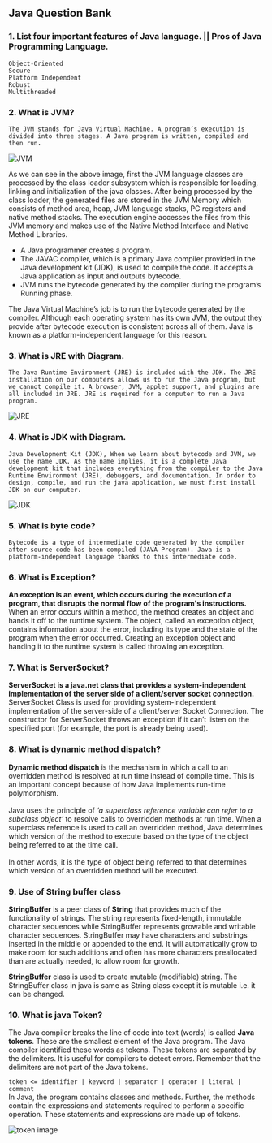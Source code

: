 ## Java Question Bank

### 1. List four important features of Java language.  || Pros of Java Programming Language.
```
Object-Oriented 
Secure
Platform Independent
Robust
Multithreaded
```
### 2. What is JVM?
```The JVM stands for Java Virtual Machine. A program’s execution is divided into three stages. A Java program is written, compiled and then run.```

![JVM](https://d3n0h9tb65y8q.cloudfront.net/public_assets/assets/000/002/621/original/JVM.png?1643379022)

As we can see in the above image, first the JVM language classes are processed by the class loader subsystem which is responsible for loading, linking and initialization of the java classes. After being processed by the class loader, the generated files are stored in the JVM Memory which consists of method area, heap, JVM language stacks, PC registers and native method stacks. The execution engine accesses the files from this JVM memory and makes use of the Native Method Interface and Native Method Libraries.

- A Java programmer creates a program.
- The JAVAC compiler, which is a primary Java compiler provided in the Java development kit (JDK), is used to compile the code. It accepts a Java application as input and outputs bytecode.
- JVM runs the bytecode generated by the compiler during the program’s Running phase.

The Java Virtual Machine’s job is to run the bytecode generated by the compiler. Although each operating system has its own JVM, the output they provide after bytecode execution is consistent across all of them. Java is known as a platform-independent language for this reason.

### 3. What is JRE with Diagram.

```The Java Runtime Environment (JRE) is included with the JDK. The JRE installation on our computers allows us to run the Java program, but we cannot compile it. A browser, JVM, applet support, and plugins are all included in JRE. JRE is required for a computer to run a Java program.```

![JRE](https://d3n0h9tb65y8q.cloudfront.net/public_assets/assets/000/002/622/original/JRE.png?1643379115)

### 4. What is JDK with Diagram.

```Java Development Kit (JDK), When we learn about bytecode and JVM, we use the name JDK. As the name implies, it is a complete Java development kit that includes everything from the compiler to the Java Runtime Environment (JRE), debuggers, and documentation. In order to design, compile, and run the java application, we must first install JDK on our computer.```

![JDK](https://d3n0h9tb65y8q.cloudfront.net/public_assets/assets/000/002/623/original/JDK.png?1643379202)

### 5. What is byte code?
```Bytecode is a type of intermediate code generated by the compiler after source code has been compiled (JAVA Program). Java is a platform-independent language thanks to this intermediate code.```

### 6. What is Exception?

**An exception is an event, which occurs during the execution of a program, that disrupts the normal flow of the program's instructions.**
When an error occurs within a method, the method creates an object and hands it off to the runtime system. The object, called an exception object, contains information about the error, including its type and the state of the program when the error occurred. Creating an exception object and handing it to the runtime system is called throwing an exception.

### 7. What is ServerSocket?

**ServerSocket is a java.net class that provides a system-independent implementation of the server side of a client/server socket connection.** ServerSocket Class is used for providing system-independent implementation of the server-side of a client/server Socket Connection. The constructor for ServerSocket throws an exception if it can’t listen on the specified port (for example, the port is already being used).

### 8. What is dynamic method dispatch? 

**Dynamic method dispatch** is the mechanism in which a call to an overridden method is resolved at run time instead of compile time. This is an important concept because of how Java implements run-time polymorphism.
<br><br>
Java uses the principle of _‘a superclass reference variable can refer to a subclass object’_ to resolve calls to overridden methods at run time. When a superclass reference is used to call an overridden method, Java determines which version of the method to execute based on the type of the object being referred to at the time call.
<br><br>
In other words, it is the type of object being referred to that determines which version of an overridden method will be executed.

### 9. Use of String buffer class

**StringBuffer** is a peer class of **String** that provides much of the functionality of strings. The string represents fixed-length, immutable character sequences while StringBuffer represents growable and writable character sequences. StringBuffer may have characters and substrings inserted in the middle or appended to the end. It will automatically grow to make room for such additions and often has more characters preallocated than are actually needed, to allow room for growth.
<br>

**StringBuffer** class is used to create mutable (modifiable) string. The StringBuffer class in java is same as String class except it is mutable i.e. it can be changed.

### 10. What is java Token?

The Java compiler breaks the line of code into text (words) is called **Java tokens**. These are the smallest element of the Java program. The Java compiler identified these words as tokens. These tokens are separated by the delimiters. It is useful for compilers to detect errors. Remember that the delimiters are not part of the Java tokens.
<br>

```token <= identifier | keyword | separator | operator | literal | comment ```
<br>
In Java, the program contains classes and methods. Further, the methods contain the expressions and statements required to perform a specific operation. These statements and expressions are made up of tokens.

![token image](https://static.javatpoint.com/core/images/java-tokens.png)